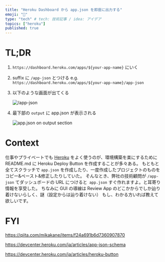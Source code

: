 ```yaml
---
title: "Heroku Dashboard から app.json を即座に出力する"
emoji: "👾"
type: "tech" # tech: 技術記事 / idea: アイデア
topics: ["heroku"]
published: true
---
```


# TL;DR

1. `https://dashboard.heroku.com/apps/${your-app-name}` にいく
2. suffix に `/app-json` とつける e.g. `https://dashboard.heroku.com/apps/${your-app-name}/app-json`
3. 以下のような画面が出てくる

   ![/app-json](https://i.gyazo.com/2bb97fe2f8bdd032308de4595ba0178f.png)

4. 最下部の `output` に app.json が表示される

   ![app.json on output section](https://i.gyazo.com/40519d3c64825d329aa48acfdb454a63.png)

# Context

仕事やプライベートでも [Heroku](https://jp.heroku.com/) をよく使うのが、環境構築を楽にするために README.md に Heroku Deploy Button を作成することが多々ある。
もともと全てスクラッチで `app.json` を作成したり、一度作成したプロジェクトのものをコピー&ペースト&修正したりしていた。
そんなとき、弊社の技術顧問が `/app-json` てダッシュボードの URL につけると` app.json` すぐ作れますよ。と耳寄り情報を享受した。
ちなみに GUI の導線は Review App のどこかからでしか辿り着けないらしく、謎（設定からは辿り着けない）
もし、わかる方いれば教えて欲しいです。

# FYI

https://qiita.com/mikakane/items/f24a691b6d7360907870

https://devcenter.heroku.com/ja/articles/app-json-schema

https://devcenter.heroku.com/ja/articles/heroku-button
